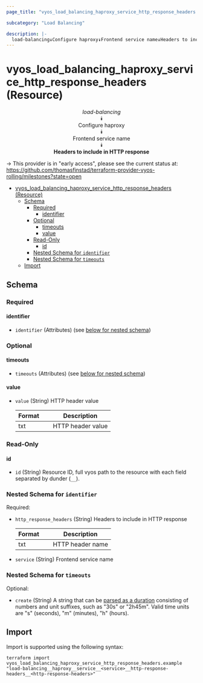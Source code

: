 ```yaml
---
page_title: "vyos_load_balancing_haproxy_service_http_response_headers Resource - vyos"

subcategory: "Load Balancing"

description: |-
  load-balancing⯯Configure haproxy⯯Frontend service name⯯Headers to include in HTTP response
---
```


# vyos_load_balancing_haproxy_service_http_response_headers (Resource)
<center>


*load-balancing*  
⯯  
Configure haproxy  
⯯  
Frontend service name  
⯯  
**Headers to include in HTTP response**


</center>

-> This provider is in "early access", please see the current status at: https://github.com/thomasfinstad/terraform-provider-vyos-rolling/milestones?state=open

<!--TOC-->

- [vyos_load_balancing_haproxy_service_http_response_headers (Resource)](#vyos_load_balancing_haproxy_service_http_response_headers-resource)
  - [Schema](#schema)
    - [Required](#required)
      - [identifier](#identifier)
    - [Optional](#optional)
      - [timeouts](#timeouts)
      - [value](#value)
    - [Read-Only](#read-only)
      - [id](#id)
    - [Nested Schema for `identifier`](#nested-schema-for-identifier)
    - [Nested Schema for `timeouts`](#nested-schema-for-timeouts)
  - [Import](#import)

<!--TOC-->

<!-- schema generated by tfplugindocs -->
## Schema

### Required

#### identifier
- `identifier` (Attributes) (see [below for nested schema](#nestedatt--identifier))

### Optional

#### timeouts
- `timeouts` (Attributes) (see [below for nested schema](#nestedatt--timeouts))
#### value
- `value` (String) HTTP header value

    |  Format  &emsp;|  Description        |
    |----------|---------------------|
    |  txt     &emsp;|  HTTP header value  |

### Read-Only

#### id
- `id` (String) Resource ID, full vyos path to the resource with each field separated by dunder (`__`).

<a id="nestedatt--identifier"></a>
### Nested Schema for `identifier`

Required:

- `http_response_headers` (String) Headers to include in HTTP response

    |  Format  &emsp;|  Description       |
    |----------|--------------------|
    |  txt     &emsp;|  HTTP header name  |
- `service` (String) Frontend service name


<a id="nestedatt--timeouts"></a>
### Nested Schema for `timeouts`

Optional:

- `create` (String) A string that can be [parsed as a duration](https://pkg.go.dev/time#ParseDuration) consisting of numbers and unit suffixes, such as &#34;30s&#34; or &#34;2h45m&#34;. Valid time units are &#34;s&#34; (seconds), &#34;m&#34; (minutes), &#34;h&#34; (hours).

## Import

Import is supported using the following syntax:

```shell
terraform import vyos_load_balancing_haproxy_service_http_response_headers.example "load-balancing__haproxy__service__<service>__http-response-headers__<http-response-headers>"
```
